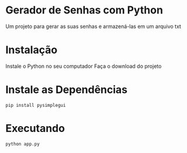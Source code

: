 # Gerador de Senhas com Python
Um projeto para gerar as suas senhas e armazená-las em um arquivo txt

# Instalação
Instale o Python no seu computador
Faça o download do projeto

# Instale as Dependências
`pip install pysimplegui`

# Executando
`python app.py`



